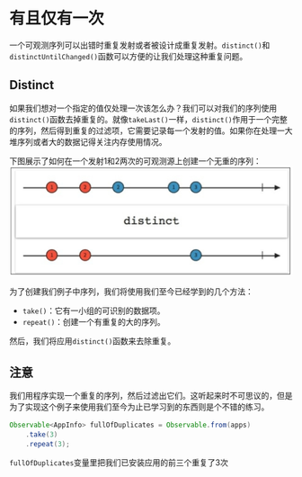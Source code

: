 # 有且仅有一次

一个可观测序列可以出错时重复发射或者被设计成重复发射。`distinct()`和`distinctUntilChanged()`函数可以方便的让我们处理这种重复问题。

## Distinct

如果我们想对一个指定的值仅处理一次该怎么办？我们可以对我们的序列使用`distinct()`函数去掉重复的。就像`takeLast()`一样，`distinct()`作用于一个完整的序列，然后得到重复的过滤项，它需要记录每一个发射的值。如果你在处理一大堆序列或者大的数据记得关注内存使用情况。

下图展示了如何在一个发射1和2两次的可观测源上创建一个无重的序列：
![](chapter4_5.png)

为了创建我们例子中序列，我们将使用我们至今已经学到的几个方法：
* `take()`：它有一小组的可识别的数据项。
* `repeat()`：创建一个有重复的大的序列。

然后，我们将应用`distinct()`函数来去除重复。

## 注意

我们用程序实现一个重复的序列，然后过滤出它们。这听起来时不可思议的，但是为了实现这个例子来使用我们至今为止已学习到的东西则是个不错的练习。

```java
Observable<AppInfo> fullOfDuplicates = Observable.from(apps)
    .take(3)
    .repeat(3);
```
`fullOfDuplicates`变量里把我们已安装应用的前三个重复了3次


















